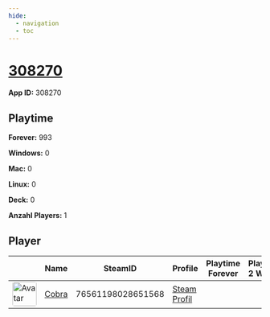 ```yaml
---
hide:
  - navigation
  - toc
---
```

# <a href="https://steamdb.info/app/308270">308270</a>

**App ID:** 308270

## Playtime

**Forever:** 993

**Windows:** 0

**Mac:** 0

**Linux:** 0

**Deck:** 0

**Anzahl Players:** 1
## Player

<table id="charts-table" class="display" style="width:100%">
            <thead>
                <tr>
                    <th></th>
                    <th>Name</th>
                    <th>SteamID</th>
                    <th>Profile</th>
                    <th>Playtime Forever</th>
                    <th>Playtime 2 Weeks</th>
                </tr>
            </thead>
            <tbody>
        <tr>
<td><a href="https://steamcommunity.com/id/MasterCobra/" target="_blank"><img src="https://avatars.steamstatic.com/3c5fb53c689fc5ff3c994f355a8a96a9ab9fca33_full.jpg" alt="Avatar" style="width:48px;height:48px;border-radius:4px;"></a></td><td><a href="/player/76561198028651568">Cobra</a></td><td>76561198028651568</td><td><a href="https://steamcommunity.com/id/MasterCobra/" target="_blank">Steam Profil</a></td><td></td><td></td></tr>
</tbody>
</table>
